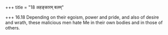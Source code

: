 +++
title = "18 अहङ्कारम् बलम्"

+++
16.18 Depending on their egoism, power and pride, and also of desire and
wrath, these malicious men hate Me in their own bodies and in those of
others.
